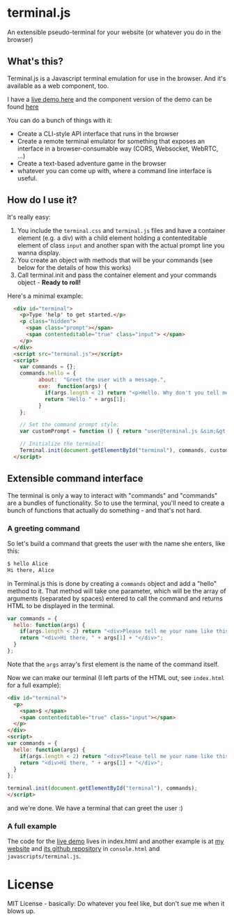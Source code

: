 terminal.js
===========

An extensible pseudo-terminal for your website (or whatever you do in the browser)

## What's this?
Terminal.js is a Javascript terminal emulation for use in the browser.
And it's available as a web component, too.

I have a [live demo here](http://avgp.github.io/terminal.js) and the component version of the demo can be found [here](http://avgp.github.io/component/index.html)

You can do a bunch of things with it:

- Create a CLI-style API interface that runs in the browser
- Create a remote terminal emulator for something that exposes an interface in a browser-consumable way (CORS, Websocket, WebRTC, ...)
- Create a text-based adventure game in the browser
- whatever you can come up with, where a command line interface is useful.

## How do I use it?
It's really easy:

1. You include the ``terminal.css`` and ``terminal.js`` files and have a container element (e.g. a div) with a child element holding a contenteditable element of class ``input`` and another span with the actual prompt line you wanna display.
2. You create an object with methods that will be your commands (see below for the details of how this works)
3. Call terminal.init and pass the container element and your commands object - **Ready to roll!**

Here's a minimal example:

```html
  <div id="terminal">
    <p>Type 'help' to get started.</p>
    <p class="hidden">
      <span class="prompt"></span>
      <span contenteditable="true" class="input"> </span>
    </p>
  </div>
  <script src="terminal.js"></script>
  <script>
    var commands = {};
    commands.hello = {
          about:  "Greet the user with a message.",
          exe:  function(args) {
            if(args.length < 2) return "<p>Hello. Why don't you tell me your name?</p>";
            return "Hello " + args[1];
          }
    };

    // Set the command prompt style:
    var customPrompt = function () { return "user@terminal.js &sim;&gt; ";};

    // Initialize the terminal:
    Terminal.init(document.getElementById("terminal"), commands, customPrompt);
  </script>
```

## Extensible command interface

The terminal is only a way to interact with "commands" and "commands" are a bundles of functionality.
So to use the terminal, you'll need to create a bunch of functions that actually do something - and that's not hard.

### A greeting command
So let's build a command that greets the user with the name she enters, like this:

```bash
$ hello Alice
Hi there, Alice
```

in Terminal.js this is done by creating a ``commands`` object and add a "hello" method to it.
That method will take one parameter, which will be the array of arguments (separated by spaces) entered to call the command and returns HTML to be displayed in the terminal.

```javascript
var commands = {
  hello: function(args) {
    if(args.length < 2) return "<div>Please tell me your name like this: <pre>hello Alice</pre></div>";
    return "<div>Hi there, " + args[1] + "</div>";
  }
};
```

Note that the ``args`` array's first element is the name of the command itself.

Now we can make our terminal (I left parts of the HTML out, see ``index.html`` for a full example):

```html
<div id="terminal">
  <p>
    <span>$ </span>
    <span contenteditable="true" class="input"></span>
  </p>
</div>
<script>
var commands = {
  hello: function(args) {
    if(args.length < 2) return "<div>Please tell me your name like this: <pre>hello Alice</pre></div>";
    return "<div>Hi there, " + args[1] + "</div>";
  }
};

terminal.init(document.getElementById("terminal"), commands);
</script>
```
and we're done. We have a terminal that can greet the user :)

### A full example
The code for the [live demo](http://avgp.github.io/terminal.js) lives in index.html and another example is at [my website](http://www.geekonaut.de/terminal.html) and [its github repository](https://github.com/avgp/avgp.github.com) in ``console.html`` and ``javascripts/terminal.js``.

# License
MIT License - basically: Do whatever you feel like, but don't sue me when it blows up.
